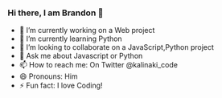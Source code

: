 ### Hi there, I am Brandon 👋

- 🔭 I’m currently working on a Web project
- 🌱 I’m currently learning Python
- 👯 I’m looking to collaborate on a JavaScript,Python project 
- 💬 Ask me about Javascript or Python
- 📫 How to reach me: On Twitter @kalinaki_code
- 😄 Pronouns: Him
- ⚡ Fun fact: I love Coding!
